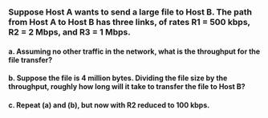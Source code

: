 ### Suppose Host A wants to send a large file to Host B. The path from Host A to Host B has three links, of rates R1 = 500 kbps, R2 = 2 Mbps, and R3 = 1 Mbps. 
####     a. Assuming no other traffic in the network, what is the throughput for the file transfer?
####     b. Suppose the file is 4 million bytes. Dividing the file size by the throughput, roughly how long will it take to transfer the file to Host B?
####     c. Repeat (a) and (b), but now with R2 reduced to 100 kbps.

#
